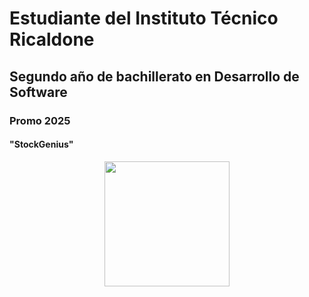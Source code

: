 # Estudiante del Instituto Técnico Ricaldone 
## Segundo año de bachillerato en Desarrollo de Software
### Promo 2025
#### "StockGenius"

<div align="center">
    <img src="https://github.com/GabContreras/GabContreras/assets/139160190/ca6723c0-2cb1-4285-9bf6-e0b3b9f00bea" width="200">
</div>
